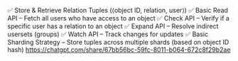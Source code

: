 ✅ Store & Retrieve Relation Tuples (⟨object ID, relation, user⟩)
✅ Basic Read API – Fetch all users who have access to an object
✅ Check API – Verify if a specific user has a relation to an object
✅ Expand API – Resolve indirect usersets (groups)
✅ Watch API – Track changes for updates
✅ Basic Sharding Strategy – Store tuples across multiple shards (based on object ID hash)
https://chatgpt.com/share/67bb56bc-59fc-8011-b064-672c8f29b2ae